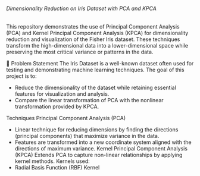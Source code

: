
###### Dimensionality Reduction on Iris Dataset with PCA and KPCA
This repository demonstrates the use of Principal Component Analysis (PCA) and Kernel Principal Component Analysis (KPCA) for dimensionality reduction and 
visualization of the Fisher Iris dataset. These techniques transform the high-dimensional data into a lower-dimensional space while preserving the most critical variance or 
patterns in the data.


🌸 Problem Statement
The Iris Dataset is a well-known dataset often used for testing and demonstrating machine learning techniques. The goal of this project is to:

* Reduce the dimensionality of the dataset while retaining essential features for visualization and analysis.
* Compare the linear transformation of PCA with the nonlinear transformation provided by KPCA.

Techniques
Principal Component Analysis (PCA)
* Linear technique for reducing dimensions by finding the directions (principal components) that maximize variance in the data.
* Features are transformed into a new coordinate system aligned with the directions of maximum variance.
Kernel Principal Component Analysis (KPCA)
Extends PCA to capture non-linear relationships by applying kernel methods.
Kernels used:
* Radial Basis Function (RBF) Kernel
